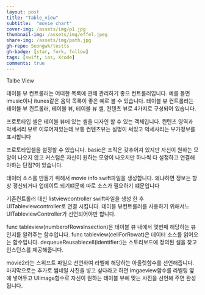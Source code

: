 ```yaml
---
layout: post
title: "Table_view" 
subtitle:  "movie chart"
cover-img: /assets/img/p1.jpg
thumbnail-img: /assets/img/effel.jpeg
share-img: /assets/img/path.jpg
gh-repo: Seongwk/testts
gh-badge: [star, fork, follow]
tags: [swift, ios, Xcode]
comments: true
---
```


Talbe View

테이블 뷰 컨트롤러는 어떠한 목록에 관해 관리하기 좋으 컨트롤러입니다.
예를 들면 imusic이나 itunes같은 음악 목록이 좋은 예로 볼 수 있습니다.
테이블 뷰 컨트롤러는 테이블 뷰 컨트롤러, 테이블 뷰, 테이블 뷰 셀, 컨텐츠 뷰로 4가지로 구성되어 있습니다.

프로토타입 셀은 테이블 뷰에 있는 셀을 디자인 할 수 있는 객체입니다. 컨텐츠 영역과 악세서리 뷰로 이루어져있는데 
보통 컨텐츠뷰는 설명이 써있고 악세사리는 부가정보를 표시합니다

프로토타입셀을 설정할 수 있습니다.  basic은 조직은 갖추어져 있지만 자신이 원하는 모양이 나오지 않고 커스텀은 자신이 원하는 모양이 나오지만 하나씩
다 설정하고 연결해야하는 단점?이 있습니다. 

테이터 소스를 만들기 위해서 movie info swift파일을 생성합니다. 
왜냐하면 정보는 항상 갱신되거나 업데이트 되기떄문에 따로 소스가 필요하기 떄문입니다

기존컨트롤러 대신 listviewcontroller swift파일을 생성 한 후 UITableviewcontroller로 연결 시킵니다. 
테이블 뷰컨트롤러를 사용하기 위해서느 UITableviewController가 선언되어야만 합니다.

func tableview(numberofRowsInsection)은 테이블 뷰 내에서 몇번째 해당하는 뷰인지를 알려주는 함수입니다.
func tableview(cellForRowat)은 데이터 소스를 읽어오는 함수입니다.
dequeueReusablecell(identifier:)는 스토리보드에 정의된 셀을 찾고 인스턴스를 제공해줍니다.

movie2라는 스위프트 파일으 선언하여 라벨에 해당하는 아울렛함수를 선언해줍니다.
마지막으로는 추가로 썸네일 사진을 넣고 싶다라고 하면 imgaeview함수를 라벨링 옆에 넣어두고 UIimage함수로 자신이 원하는 테이블 뷰에 맞는 사진을 선언해 주면 완성됩니다.

